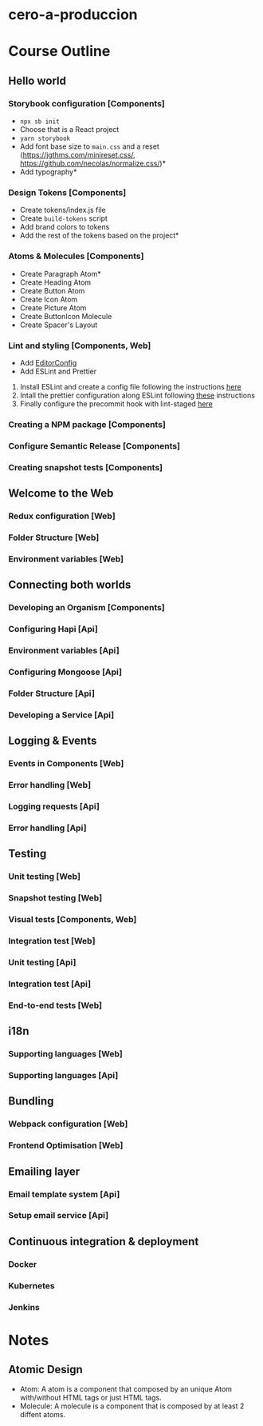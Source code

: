 # cero-a-produccion

# Course Outline
## Hello world
### Storybook configuration [Components]
- `npx sb init`
- Choose that is a React project
- `yarn storybook`
- Add font base size to `main.css` and a reset (https://jgthms.com/minireset.css/, https://github.com/necolas/normalize.css/)*
- Add typography*
### Design Tokens [Components]
- Create tokens/index.js file
- Create `build-tokens` script
- Add brand colors to tokens
- Add the rest of the tokens based on the project*
### Atoms & Molecules [Components]
- Create Paragraph Atom*
- Create Heading Atom
- Create Button Atom
- Create Icon Atom
- Create Picture Atom
- Create ButtonIcon Molecule
- Create Spacer's Layout
### Lint and styling [Components, Web]
- Add [EditorConfig](https://github.com/airbnb/javascript/blob/master/.editorconfig)
- Add ESLint and Prettier
1. Install ESLint and create a config file following the instructions [here](https://eslint.org/docs/user-guide/getting-started#installation-and-usage)
2. Intall the prettier configuration along ESLint following [these](https://github.com/prettier/eslint-plugin-prettier#recommended-configuration) instructions
3. Finally configure the precommit hook with lint-staged [here](https://prettier.io/docs/en/precommit.html#option-1-lint-stagedhttpsgithubcomokonetlint-staged)
### Creating a NPM package [Components]
### Configure Semantic Release [Components]
### Creating snapshot tests [Components]

## Welcome to the Web
### Redux configuration [Web]
### Folder Structure [Web]
### Environment variables [Web]

## Connecting both worlds
### Developing an Organism [Components]
### Configuring Hapi [Api]
### Environment variables [Api]
### Configuring Mongoose [Api]
### Folder Structure [Api]
### Developing a Service [Api]

## Logging & Events
### Events in Components [Web]
### Error handling [Web]
### Logging requests [Api]
### Error handling [Api]

## Testing
### Unit testing [Web]
### Snapshot testing [Web]
### Visual tests [Components, Web]
### Integration test [Web]
### Unit testing [Api]
### Integration test [Api]
### End-to-end tests [Web]

## i18n
### Supporting languages [Web]
### Supporting languages [Api]

## Bundling
### Webpack configuration [Web]
### Frontend Optimisation [Web]

## Emailing layer
### Email template system [Api]
### Setup email service [Api]

## Continuous integration & deployment
### Docker
### Kubernetes
### Jenkins


# Notes
## Atomic Design
- Atom: A atom is a component that composed by an unique Atom with/without HTML tags or just HTML tags.
- Molecule: A molecule is a component that is composed by at least 2 diffent atoms.
